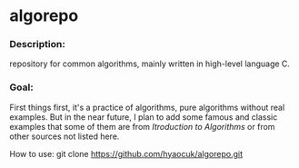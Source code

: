algorepo
===

### Description: 

repository for common algorithms, mainly written in high-level language C.

### Goal:

First things first, it's a practice of algorithms, pure algorithms without real examples. But in the near future, I plan to add some famous and classic examples that some of them are from <I>Itroduction to Algorithms</I> or from other sources not listed here.

How to use:
		git clone https://github.com/hyaocuk/algorepo.git

